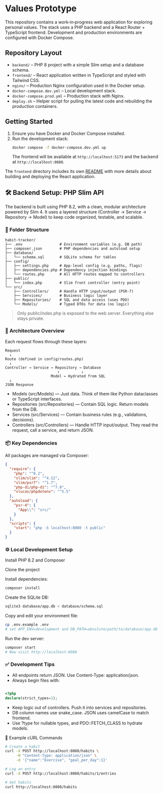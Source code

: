 # Values Prototype

This repository contains a work‑in‑progress web application for exploring
personal values. The stack uses a PHP backend and a React Router + TypeScript
frontend. Development and production environments are configured with Docker
Compose.

## Repository Layout
- `backend/` – PHP 8 project with a simple Slim setup and a database schema.
- `frontend/` – React application written in TypeScript and styled with
  Tailwind CSS.
- `nginx/` – Production Nginx configuration used in the Docker setup.
- `docker-compose.dev.yml` – Local development stack.
- `docker-compose.prod.yml` – Production stack with Nginx.
- `deploy.sh` – Helper script for pulling the latest code and rebuilding the
  production containers.

## Getting Started
1. Ensure you have Docker and Docker Compose installed.
2. Run the development stack:
   ```bash
   docker compose -f docker-compose.dev.yml up
   ```
   The frontend will be available at `http://localhost:5173` and the backend at
   `http://localhost:8080`.

The `frontend` directory includes its own [README](frontend/README.md) with
more details about building and deploying the React application.


## 🛠 Backend Setup: PHP Slim API
The backend is built using PHP 8.2, with a clean, modular architecture powered by Slim 4. It uses a layered structure (Controller → Service → Repository → Model) to keep code organized, testable, and scalable.

### 📁 Folder Structure
```
habit-tracker/
├── .env                 # Environment variables (e.g. DB path)
├── composer.json        # PHP dependencies and autoload setup
├── database/
│   └── schema.sql       # SQLite schema for tables
├── config/
│   ├── settings.php     # App-level config (e.g. paths, flags)
│   ├── dependencies.php # Dependency injection bindings
│   └── routes.php       # All HTTP routes mapped to controllers
├── public/
│   └── index.php        # Slim front controller (entry point)
└── src/
    ├── Controllers/     # Handle HTTP input/output (PSR-7)
    ├── Services/        # Business logic layer
    ├── Repositories/    # SQL and data access (uses PDO)
    └── Models/          # Typed DTOs for data (no logic)
```

> Only public/index.php is exposed to the web server. Everything else stays private.

### 🧱 Architecture Overview
Each request flows through these layers:

```
Request
  ↓
Route (defined in config/routes.php)
  ↓
Controller → Service → Repository → Database
                        ↑          ↓
                     Model ← Hydrated from SQL
  ↓
JSON Response
```

* Models (src/Models) — Just data. Think of them like Python dataclasses or TypeScript interfaces.
* Repositories (src/Repositories) — Contain SQL logic. Return models from the DB.
* Services (src/Services) — Contain business rules (e.g., validations, decisions).
* Controllers (src/Controllers) — Handle HTTP input/output. They read the request, call a service, and return JSON.

### 📦 Key Dependencies
All packages are managed via Composer:

```json
{
  "require": {
    "php": "^8.2",
    "slim/slim": "^4.12",
    "slim/psr7": "^1.7",
    "php-di/php-di": "^7.0",
    "vlucas/phpdotenv": "^5.5"
  },
  "autoload": {
    "psr-4": {
      "App\\": "src/"
    }
  },
  "scripts": {
    "start": "php -S localhost:8080 -t public"
  }
}
```
### ⚙️ Local Development Setup
Install PHP 8.2 and Composer

Clone the project

Install dependencies:

```bash
composer install
```
Create the SQLite DB:

```bash
sqlite3 database/app.db < database/schema.sql
```
Copy and edit your environment file:

```bash
cp .env.example .env
# set APP_ENV=development and DB_PATH=absolute/path/to/database/app.db
```

Run the dev server:

```bash
composer start
# Now visit http://localhost:8080
```

### ✅ Development Tips
* All endpoints return JSON. Use Content-Type: application/json.
* Always begin files with:
```php

<?php
declare(strict_types=1);
```

* Keep logic out of controllers. Push it into services and repositories.
* DB column names use snake_case. JSON uses camelCase to match frontend.
* Use ?type for nullable types, and PDO::FETCH_CLASS to hydrate models.

🧪 Example cURL Commands
```bash
# Create a habit
curl -X POST http://localhost:8080/habits \
     -H "Content-Type: application/json" \
     -d '{"name":"Exercise", "goal_per_day":1}'

# Log an entry
curl -X POST http://localhost:8080/habits/1/entries

# Get habits
curl http://localhost:8080/habits
```
